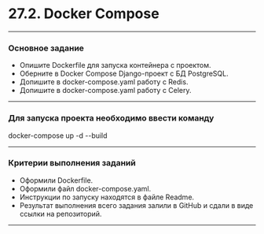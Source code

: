 # 27.2. Docker Compose

_____

### Основное задание

* Опишите Dockerfile для запуска контейнера с проектом.
* Оберните в Docker Compose Django-проект с БД PostgreSQL.
* Допишите в docker-compose.yaml работу с Redis.
* Допишите в docker-compose.yaml работу с Celery.

______

### Для запуска проекта необходимо ввести команду
 docker-compose up -d --build

______
### Критерии выполнения заданий

* Оформили Dockerfile.
* Оформили файл docker-compose.yaml.
* Инструкции по запуску находятся в файле Readme.
* Результат выполнения всего задания залили в GitHub и сдали в виде ссылки на репозиторий.

______